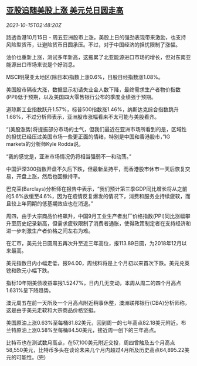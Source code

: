 <!--1634266862000-->
[亚股追随美股上涨 美元兑日圆走高](https://cn.reuters.com/article/global-market-asia-stocks-fx-1015-idCNKBS2H507V)
------

<div><i>2021-10-15T02:48:20Z</i></div><p>路透香港10月15日 - 周五亚洲股市上涨，美股上日的强劲表现带来激励，也支持风险型货币，让避险货币日圆承压。不过，对于中国经济的担忧限制了涨幅。</p><p>油价也重新上涨，测试多年新高，这拖累了北亚能源进口市场的增长，但对东南亚能源出口市场来说是个好消息。</p><p>MSCI明晟亚太地区(除日本)指数上涨0.6%，日股日经指数涨1.08%。</p><p>美国股市隔夜大涨，数据显示初请失业金人数下降，最终需求生产者物价指数(PPI)低于预期，以及美国四大零售银行公布的季度业绩强于预期。</p><p>道琼斯工业指数跃升1.57%，标普500指数涨1.46%，纳斯达克综合指数跳升1.68%，不过分析师表示，亚洲股市涨幅看来不太可能与美股看齐。</p><p>“(美股涨势)将提振部分市场的士气，但我们最近在亚洲市场所看到的是，区域性的担忧已经压过美国市场一些更正面的情绪，特别是中国和香港股市，”IG markets的分析师Kyle Rodda说。</p><p>“我的感觉是，亚洲市场情况仍将相当强弱不一和动荡。”</p><p>中国沪深300指数开盘不久后下跌，但最新呈持平，而香港股市休市一天后恢复交易，开盘上涨，然后也回撤持平。</p><p>巴克莱(Barclays)分析师在报告中表示，“我们预计第三季GDP同比增长将从之前的5.6%放缓至4.6%，因为在疫情反复爆发的情况下，消费和服务业持续疲软，而且较上年同期的低基期效应也在消退。”</p><p>周四，由于大宗商品价格飙升，中国9月工业生产者出厂价格指数(PPI)同比涨幅攀升至历史纪录新高，但需求疲软限制了消费者通胀，使得政策制定者在支持经济和进一步刺激生产者价格之间左右为难。</p><p>在汇市，美元兑日圆周五再次升至近三年高位，报113.89日圆，为2018年12月以来最高。</p><p>美元指数日内小幅走低，报94.00，周线料将是上个月初以来首次下跌。美元兑英镑和欧元小幅下跌。</p><p>指标10年期美债收益率报1.5247%，日内几无变动，本周从周二的四个月高点1.631%呈下降趋势。</p><p>澳元周五在前一天所及一个月高点附近稍事休整，澳洲联邦银行(CBA)分析师称，这是由于美元走软和大宗商品价格坚挺。</p><p>美国原油上涨0.63%至每桶81.82美元，回到周一的七年高点82.18美元附近。布兰特原油上涨0.58%至每桶84.50美元，接近周一创下的三年高点。</p><p>比特币也在测试数月高点，在57,100美元附近交投，周四曾触及五个月高点58,550美元，比特币多头在谈论未来几个月内超过4月所及历史高点64,895.22美元的可能性。(完)</p>

